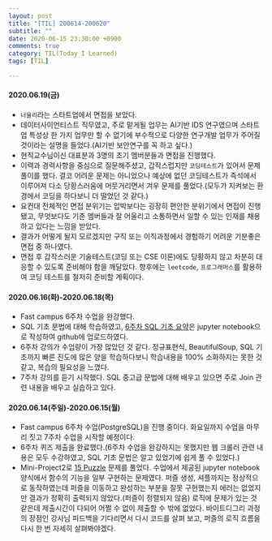 ```yaml
---
layout: post
title: "[TIL] 200614-200620"
subtitle: ""
date: 2020-06-15 23:30:00 +0900
comments: true
category: TIL(Today I Learned)
tags: [TIL]

---
```


#### 2020.06.19(금)
  - `너울리`라는 스타트업에서 면접을 보았다. 
  - 데이터사이언티스트 직무였고, 주로 맡게될 업무는 AI기반 IDS 연구였으며 스타트업 특성상 한 가지 업무만 할 수 없기에 부수적으로 다양한 연구개발 업무가 주어질 것이라는 설명을 들었다.(AI기반 보안연구를 꼭 하고 싶다.)
  - 현직교수님이신 대표분과 3명의 초기 멤버분들과 면접을 진행했다. 
  - 이력과 경력사항을 중심으로 질문해주셨고, 갑작스럽지만 `코딩테스트`가 있어서 문제풀이를 했다. 결코 어려운 문제는 아니었으나 예상에 없던 코딩테스트가 즉석에서 이루어져 다소 당황스러움에 머뭇거리면서 겨우 문제를 풀었다.(모두가 지켜보는 환경에서 코딩을 하다보니 더 떨었던 것 같다.)
  - 요컨대 전체적인 면접 분위기는 압박보다는 굉장히 편안한 분위기에서 면접이 진행됐고, 무엇보다도 기존 멤버들과 잘 어울리고 소통하면서 일할 수 있는 인재를 채용하고 있다는 느낌을 받았다. 
  - 결과가 어떻게 될지 모르겠지만 구직 또는 이직과정에서 경험하기 어려운 기분좋은 면접 중 하나였다. 
  - 면접 후 갑작스러운 기술테스트(코딩 또는 CSE 이론)에도 당황하지 않고 차분히 대응할 수 있도록 준비해야 함을 깨달았다. 향후에는 `leetcode`, `프로그래머스`를 활용하여 코딩 테스트를 철저히 준비할 계획이다.

#### 2020.06.16(화)-2020.06.18(목)
  - Fast campus 6주차 수업을 완강했다.
  - SQL 기초 문법에 대해 학습하였고, [6주차 SQL 기초 요약](https://github.com/choidslab/bytedegree-datascience/blob/master/Python%20Basics/6%EC%A3%BC%EC%B0%A8%20-%20PostgreSQL%20%EC%88%98%EC%97%85%20%EB%82%B4%EC%9A%A9%20%EC%A0%95%EB%A6%AC1.ipynb)은 jupyter notebook으로 작성하여 github에 업로드하였다.
  - 6주차 강의가 수업량이 가장 많았던 것 같다. 정규표현식, BeautifulSoup, SQL 기초까지 빠른 진도에 많은 양을 학습하다보니 학습내용을 100% 소화하지는 못한 것 같고, 복습의 필요성을 느꼈다.
  - 7주차 강의를 듣기 시작했다. SQL 중고급 문법에 대해 배우고 있으면 주로 Join 관련 내용을 배우고 실습하고 있다. 

#### 2020.06.14(주일)-2020.06.15(월)
  - Fast campus 6주차 수업(PostgreSQL)을 진행 중이다. 화요일까지 수업을 마무리 짓고 7주차 수업을 시작할 예정이다.
  - 6주차 퀴즈 제출을 완료했다.(6주차 수업을 완강하지는 못했지만 웹 크롤러 관련 내용은 모두 수강하였고, SQL 기초 문법은 알고 있었기에 쉽게 풀 수 있었다.)
  - Mini-Project2로 [15 Puzzle](https://en.wikipedia.org/wiki/15_puzzle) 문제를 풀었다. 수업에서 제공된 jupyter notebook 양식에서 함수의 기능을 일부 구현하는 문제였다. 퍼즐 생성, 셔플까지는 정상적으로 동작하였는데 퍼즐을 이동하고 완성하는 부분을 잘못 구현했는지 에러는 없었지만 결과가 정확히 출력되지 않았다.(퍼즐이 정렬되지 않음) 로직에 문제가 있는 것 같은데 제출시간이 다되어 어쩔 수 없이 제출할 수 밖에 없었다. 바이트디그리 과정의 장점인 강사님 피드백을 기다리면서 다시 코드를 살펴 보고, 퍼즐의 로직 흐름을 다시 한 번 자세히 살펴봐야겠다.
